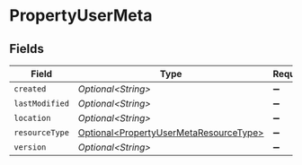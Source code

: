 # PropertyUserMeta


## Fields

| Field                                                                                          | Type                                                                                           | Required                                                                                       | Description                                                                                    |
| ---------------------------------------------------------------------------------------------- | ---------------------------------------------------------------------------------------------- | ---------------------------------------------------------------------------------------------- | ---------------------------------------------------------------------------------------------- |
| `created`                                                                                      | *Optional\<String>*                                                                            | :heavy_minus_sign:                                                                             | N/A                                                                                            |
| `lastModified`                                                                                 | *Optional\<String>*                                                                            | :heavy_minus_sign:                                                                             | N/A                                                                                            |
| `location`                                                                                     | *Optional\<String>*                                                                            | :heavy_minus_sign:                                                                             | N/A                                                                                            |
| `resourceType`                                                                                 | [Optional\<PropertyUserMetaResourceType>](../../models/shared/PropertyUserMetaResourceType.md) | :heavy_minus_sign:                                                                             | N/A                                                                                            |
| `version`                                                                                      | *Optional\<String>*                                                                            | :heavy_minus_sign:                                                                             | N/A                                                                                            |